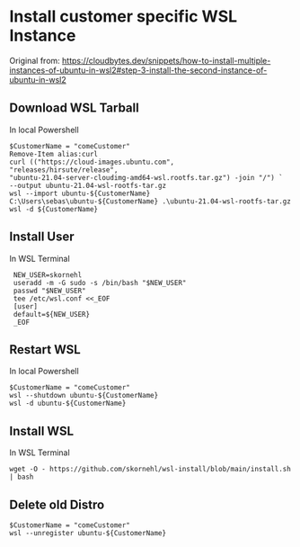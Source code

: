 # Install customer specific WSL Instance

Original from: https://cloudbytes.dev/snippets/how-to-install-multiple-instances-of-ubuntu-in-wsl2#step-3-install-the-second-instance-of-ubuntu-in-wsl2

## Download WSL Tarball
In local Powershell

```
$CustomerName = "comeCustomer"
Remove-Item alias:curl
curl (("https://cloud-images.ubuntu.com",
"releases/hirsute/release",
"ubuntu-21.04-server-cloudimg-amd64-wsl.rootfs.tar.gz") -join "/") `
--output ubuntu-21.04-wsl-rootfs-tar.gz
wsl --import ubuntu-${CustomerName} C:\Users\sebas\ubuntu-${CustomerName} .\ubuntu-21.04-wsl-rootfs-tar.gz
wsl -d ${CustomerName}
```

## Install User
In WSL Terminal
```
 NEW_USER=skornehl
 useradd -m -G sudo -s /bin/bash "$NEW_USER"
 passwd "$NEW_USER"
 tee /etc/wsl.conf <<_EOF
 [user]
 default=${NEW_USER}
 _EOF
```

## Restart WSL
In local Powershell

```
$CustomerName = "comeCustomer"
wsl --shutdown ubuntu-${CustomerName}
wsl -d ubuntu-${CustomerName}
```

## Install WSL
In WSL Terminal
```
wget -O - https://github.com/skornehl/wsl-install/blob/main/install.sh | bash
```

## Delete old Distro

```
$CustomerName = "comeCustomer"
wsl --unregister ubuntu-${CustomerName}
```
